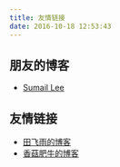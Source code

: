 ```yaml
---
title: 友情链接
date: 2016-10-18 12:53:43
---
```


## 朋友的博客

- [Sumail Lee](http://sumail-lee.com/)

## 友情链接

- [田飞雨的博客]( http://www.tianfeiyu.com/)
- [香菇肥牛的博客](https://qing.su/)
